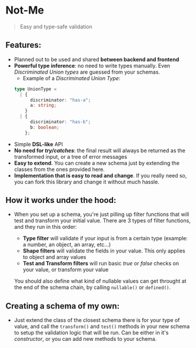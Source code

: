 # Not-Me

> Easy and type-safe validation

## Features:

- Planned out to be used and shared **between backend and frontend**
- **Powerful type inference**: no need to write types manually. Even _Discriminated Union types_ are guessed from your schemas.
  - Example of a _Discriminated Union Type_:
  ```typescript
  type UnionType =
    | {
        discriminator: "has-a";
        a: string;
      }
    | {
        discriminator: "has-b";
        b: boolean;
      };
  ```
- Simple **DSL-like** API
- **No need for _try/catches_**: the final result will always be returned as the transformed input, or a tree of error messages
- **Easy to extend**. You can create a new schema just by extending the classes from the ones provided here.
- **Implementation that is easy to read and change**. If you really need so, you can fork this library and change it without much hassle.

## How it works under the hood:

- When you set up a schema, you're just pilling up filter functions that will test and transform your initial value. There are 3 types of filter functions, and they run in this order:

  - **Type filter** will validate if your input is from a certain type (example: a number, an object, an array, etc...)
  - **Shape filters** will validate the fields in your value. This only applies to object and array values
  - **Test and Transform filters** will run basic _true_ or _false_ checks on your value, or transform your value

  You should also define what kind of nullable values can get throught at the end of the schema chain, by calling `nullable()` or `defined()`.

## Creating a schema of my own:

- Just extend the class of the closest schema there is for your type of value, and call the `transform()` and `test()` methods in your new schema to setup the validation logic that will be run. Can be either in it's _constructor_, or you can add new methods to your schema.
